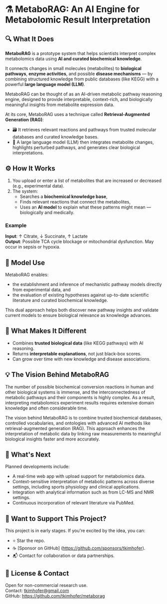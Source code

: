 # ⚗️ MetaboRAG: An AI Engine for Metabolomic Result Interpretation

## 🔍 What It Does
**MetaboRAG** is a prototype system that helps scientists interpret complex metabolomics data using **AI and curated biochemical knowledge**.

It connects changes in small molecules (metabolites) to **biological pathways**, **enzyme activities**, and possible **disease mechanisms** — by combining structured knowledge from public databases (like KEGG) with a powerful **large language model (LLM)**.

MetaboRAG can be thought of as an AI-driven metabolic pathway reasoning engine, designed to provide interpretable, context-rich, and biologically meaningful insights from metabolite expression data.

At its core, MetaboRAG uses a technique called **Retrieval-Augmented Generation (RAG)**:
- 🗃️ It retrieves relevant reactions and pathways from trusted molecular databases and curated knowledge bases.
- 🧠 A large language model (LLM) then integrates metabolite changes, highlights perturbed pathways, and generates clear biological interpretations.


## ⚙️ How It Works
1. You upload or enter a list of metabolites that are increased or decreased (e.g., experimental data).
2. The system:
   - Searches a **biochemical knowledge base**,
   - Finds relevant reactions that connect the metabolites,
   - Uses an **AI model** to explain what these patterns might mean — biologically and medically.

### Example
**Input**: ↑ Citrate, ↓ Succinate, ↑ Lactate  
**Output**: Possible TCA cycle blockage or mitochondrial dysfunction. May occur in sepsis or hypoxia.

## 🔬 Model Use 
MetaboRAG enables:
- the establishment and inference of mechanistic pathway models directly from experimental data, and
- the evaluation of existing hypotheses against up-to-date scientific literature and curated biochemical knowledge.

This dual approach helps both discover new pathway insights and validate current models to ensure biological relevance as knowledge advances.

## 🧪 What Makes It Different
- Combines **trusted biological data** (like KEGG pathways) with AI reasoning.
- Returns **interpretable explanations**, not just black-box scores.
- Can grow over time with new knowledge and disease associations.

## 💡 The Vision Behind MetaboRAG
The number of possible biochemical conversion reactions in human and other biological systems is immense, and the interconnectedness of metabolic pathways and their components is highly complex. As a result, interpreting metabolomics experiment results requires extensive domain knowledge and often considerable time.

The vision behind MetaboRAG is to combine trusted biochemical databases, controlled vocabularies, and ontologies with advanced AI methods like retrieval-augmented generation (RAG). This approach enhances the interpretation of metabolic data by linking raw measurements to meaningful biological insights faster and more accurately.

## 🚀 What's Next
Planned developments include:
- A real-time web app with upload support for metabolomics data.
- Context-sensitive interpretation of metabolic patterns across diverse settings, including sports physiology and clinical applications.
- Integration with analytical information such as from LC-MS and NMR settings.
- Continuous incorporation of relevant literature via PubMed.


## 🙌 Want to Support This Project?
This project is in early stages. If you're excited by the idea, you can:
- ⭐ Star the repo.
- ☕ [Sponsor on GitHub] (https://github.com/sponsors/tkimhofer).
- 📬 Contact for collaboration or data partnerships.

## 📄 License & Contact
Open for non-commercial research use.  
Contact: tkimhofer@gmail.com  
GitHub: https://github.com/tkimhofer/metaborag
